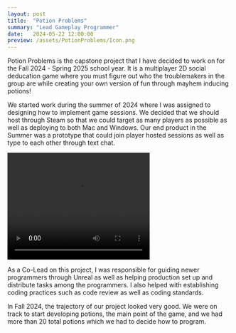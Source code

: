 ```yaml
---
layout: post
title:  "Potion Problems"
summary: "Lead Gameplay Programmer"
date:   2024-05-22 12:00:00
preview: /assets/PotionProblems/Icon.png
---
```


Potion Problems is the capstone project that I have decided to work on for the Fall 2024 - Spring 2025 school year. It is a multiplayer 2D social deducation game where you must figure out who the troublemakers in the group are while creating your own version of fun through mayhem inducing potions!

We started work during the summer of 2024 where I was assigned to designing how to implement game sessions. We decided that we should host through Steam so that we could target as many players as possible as well as deploying to both Mac and Windows. Our end product in the Summer was a prototype that could join player hosted sessions as well as type to each other through text chat.

<video width="320" height="240" controls>
    <source src="\assets\PotionProblems\SummerPrototype.mp4" type="video/quicktime">
    Your browser does not support the video tag.
</video>

As a Co-Lead on this project, I was responsible for guiding newer programmers through Unreal as well as helping production set up and distribute tasks among the programmers. I also helped with establishing coding practices such as code review as well as coding standards.

In Fall 2024, the trajectory of our project looked very good. We were on track to start developing potions, the main point of the game, and we had more than 20 total potions which we had to decide how to program.

